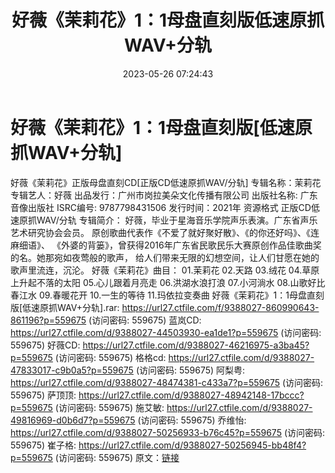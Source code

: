 ﻿---
title: 好薇《茉莉花》1：1母盘直刻版低速原抓WAV+分轨
date: 2023-05-26 07:24:43
categories: WAV车载音乐、镜像
tags: 华语中文
---
# 好薇《茉莉花》1：1母盘直刻版[低速原抓WAV+分轨]

好薇《茉莉花》正版母盘直刻CD[正版CD低速原抓WAV/分轨]
专辑名称：茉莉花
专辑艺人：好薇
出品发行：广州市岗拉美朵文化传播有限公司
出版社名称: 广东音像出版社
ISRC编号: 9787798431506
发行时间：2021年
资源格式 正版CD低速原抓WAV/分轨
专辑简介：
好薇，毕业于星海音乐学院声乐表演。广东省声乐艺术研究协会会员。
原创歌曲代表作《不爱了就好聚好散》、《的你还好吗》、《连麻细语》、
《外婆的背篓》，曾获得2016年广东省民歌民乐大赛原创作品佳歌曲奖的名。她那宛如夜莺般的歌声，
给人们带来无限的幻想空间，让人们甘愿在她的歌声里流连，沉沦。
好薇《茉莉花》曲目：
01.茉莉花
02.天路
03.绒花
04.草原上升起不落的太阳
05.心儿跟着月亮走
06.洪湖水浪打浪
07.小河淌水
08.山歌好比春江水
09.春暖花开
10.一生的等待
11.玛依拉变奏曲
好薇《茉莉花》1：1母盘直刻版[低速原抓WAV+分轨].rar: https://url27.ctfile.com/f/9388027-860990643-861196?p=559675
(访问密码: 559675)
蓝岚CD: https://url27.ctfile.com/d/9388027-44503930-ea1de1?p=559675
(访问密码: 559675)
好薇CD: https://url27.ctfile.com/d/9388027-46216975-a3ba45?p=559675
(访问密码: 559675)
格格cd: https://url27.ctfile.com/d/9388027-47833017-c9b0a5?p=559675
(访问密码: 559675)
阿梨粤: https://url27.ctfile.com/d/9388027-48474381-c433a7?p=559675
(访问密码: 559675)
萨顶顶: https://url27.ctfile.com/d/9388027-48942148-17bccc?p=559675
(访问密码: 559675)
施艾敏: https://url27.ctfile.com/d/9388027-49816969-d0b6d7?p=559675
(访问密码: 559675)
乔维怡: https://url27.ctfile.com/d/9388027-50256933-b76c45?p=559675
(访问密码: 559675)
崔子格: https://url27.ctfile.com/d/9388027-50256945-bb48f4?p=559675
(访问密码: 559675)
原文：[链接](https://blog.sina.com.cn/s/blog_1647c7e760103121r.html)